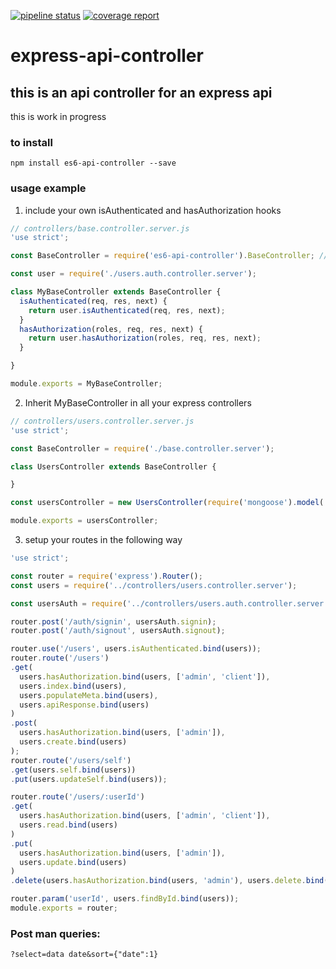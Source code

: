 [![pipeline status](https://git.eydrian.ch/etter/express-api-controller/badges/master/pipeline.svg)](https://git.eydrian.ch/etter/express-api-controller/commits/master)
[![coverage report](https://git.eydrian.ch/etter/express-api-controller/badges/master/coverage.svg)](https://git.eydrian.ch/etter/express-api-controller/commits/master)

# express-api-controller

## this is an api controller for an express api

this is work in progress

### to install
```
npm install es6-api-controller --save
```
### usage example

1. include your own isAuthenticated and hasAuthorization hooks

```js
// controllers/base.controller.server.js
'use strict';

const BaseController = require('es6-api-controller').BaseController; // eslint-disable-line

const user = require('./users.auth.controller.server');

class MyBaseController extends BaseController {
  isAuthenticated(req, res, next) {
    return user.isAuthenticated(req, res, next);
  }
  hasAuthorization(roles, req, res, next) {
    return user.hasAuthorization(roles, req, res, next);
  }

}

module.exports = MyBaseController;

```

2. Inherit MyBaseController in all your express controllers

```js
// controllers/users.controller.server.js
'use strict';

const BaseController = require('./base.controller.server');

class UsersController extends BaseController {

}

const usersController = new UsersController(require('mongoose').model('User'));

module.exports = usersController;
```

3. setup your routes in the following way

```js
'use strict';

const router = require('express').Router();
const users = require('../controllers/users.controller.server');

const usersAuth = require('../controllers/users.auth.controller.server');

router.post('/auth/signin', usersAuth.signin);
router.post('/auth/signout', usersAuth.signout);

router.use('/users', users.isAuthenticated.bind(users));
router.route('/users')
.get(
  users.hasAuthorization.bind(users, ['admin', 'client']),
  users.index.bind(users),
  users.populateMeta.bind(users),
  users.apiResponse.bind(users)
)
.post(
  users.hasAuthorization.bind(users, ['admin']),
  users.create.bind(users)
);
router.route('/users/self')
.get(users.self.bind(users))
.put(users.updateSelf.bind(users));

router.route('/users/:userId')
.get(
  users.hasAuthorization.bind(users, ['admin', 'client']),
  users.read.bind(users)
)
.put(
  users.hasAuthorization.bind(users, ['admin']),
  users.update.bind(users)
)
.delete(users.hasAuthorization.bind(users, 'admin'), users.delete.bind(users));

router.param('userId', users.findById.bind(users));
module.exports = router;
```

### Post man queries:

```
?select=data date&sort={"date":1}
```
